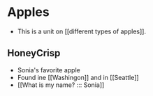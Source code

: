 # Apples
- This is a unit on [[different types of apples]].

## HoneyCrisp
- Sonia's favorite apple
- Found ine [[Washingon]] and in [[Seattle]]
- [[What is my name? ::: Sonia]]


